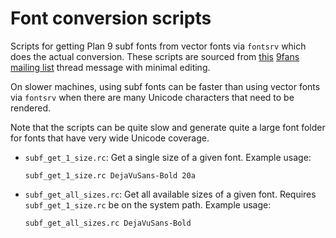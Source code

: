 # Font conversion scripts

Scripts for getting Plan 9 subf fonts from vector fonts via `fontsrv`
which does the actual conversion. These scripts are sourced from
[this](https://9fans.topicbox.com/groups/9fans/Td0ab6c3112c95493-M4b945fa58f69efff23098167)
[9fans mailing list](https://9fans.topicbox.com/groups/9fans)
thread message with minimal editing.

On slower machines, using subf fonts can be faster than using vector
fonts via `fontsrv` when there are many Unicode characters that need
to be rendered.

Note that the scripts can be quite slow and generate quite a large font folder
for fonts that have very wide Unicode coverage.

- `subf_get_1_size.rc`: Get a single size of a given font.
  Example usage:

  ```shell
  subf_get_1_size.rc DejaVuSans-Bold 20a
  ```

- `subf_get_all_sizes.rc`: Get all available sizes of a given font.
  Requires `subf_get_1_size.rc` be on the system path.
  Example usage:

  ```shell
  subf_get_all_sizes.rc DejaVuSans-Bold
  ```